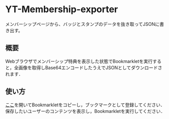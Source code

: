 # YT-Membership-exporter
メンバーシップページから、バッジとスタンプのデータを抜き取ってJSONに書き出す。


## 概要
Webブラウザでメンバーシップ特典を表示した状態でBookmarkletを実行すると，全画像を取得しBase64エンコードしたうえでJSONとしてダウンロードされます．

## 使い方
  [ここ]( https://oz0820.github.io/YT-Membership-exporter/QSorder.html )を開いてBookmarkletをコピーし，ブックマークとして登録してください．  
  保存したいユーザーのコンテンツを表示し，Bookmarkletを実行してください．